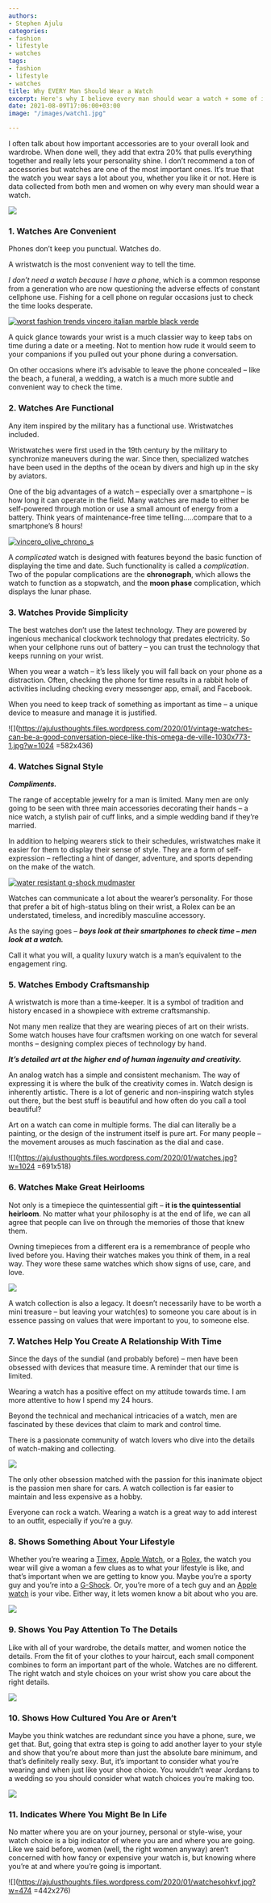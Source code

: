 ```yaml
---
authors:
- Stephen Ajulu
categories:
- fashion
- lifestyle
- watches
tags:
- fashion
- lifestyle
- watches
title: Why EVERY Man Should Wear a Watch
excerpt: Here's why I believe every man should wear a watch + some of it's benefits
date: 2021-08-09T17:06:00+03:00
image: "/images/watch1.jpg"

---
```

I often talk about how important accessories are to your overall look and wardrobe. When done well, they add that extra 20% that pulls everything together and really lets your personality shine. I don’t recommend a ton of accessories but watches are one of the most important ones. It’s true that the watch you wear says a lot about you, whether you like it or not. Here is data collected from both men and women on why every man should wear a watch.

![](https://ajulusthoughts.files.wordpress.com/2020/01/oniakna.jpg?w=1024)

### 1. Watches Are Convenient

Phones don’t keep you punctual. Watches do.

A wristwatch is the most convenient way to tell the time.

_I don’t need a watch because I have a phone_, which is a common response from a generation who are now questioning the adverse effects of constant cellphone use. Fishing for a cell phone on regular occasions just to check the time looks desperate.

[![worst fashion trends vincero italian marble black verde](https://www.realmenrealstyle.com/wp-content/uploads/2019/01/worst-fashion-trends-vincero-italian-marble-black-verde.jpg)](https://vincerowatches.com/products/marble-black-verde)

A quick glance towards your wrist is a much classier way to keep tabs on time during a date or a meeting. Not to mention how rude it would seem to your companions if you pulled out your phone during a conversation.

On other occasions where it’s advisable to leave the phone concealed – like the beach, a funeral, a wedding, a watch is a much more subtle and convenient way to check the time.

### 2. Watches Are Functional

Any item inspired by the military has a functional use. Wristwatches included.

Wristwatches were first used in the 19th century by the military to synchronize maneuvers during the war. Since then, specialized watches have been used in the depths of the ocean by divers and high up in the sky by aviators.

One of the big advantages of a watch – especially over a smartphone – is how long it can operate in the field. Many watches are made to either be self-powered through motion or use a small amount of energy from a battery. Think years of maintenance-free time telling…..compare that to a smartphone’s 8 hours!

[![vincero_olive_chrono_s](https://www.realmenrealstyle.com/wp-content/uploads/2018/10/vincero_olive_chrono_s.jpg)](https://vincerowatches.com/)

A _complicated_ watch is designed with features beyond the basic function of displaying the time and date. Such functionality is called a _complication_. Two of the popular complications are the **chronograph**, which allows the watch to function as a stopwatch, and the **moon phase** complication, which displays the lunar phase.

### 3. Watches Provide Simplicity

The best watches don’t use the latest technology. They are powered by ingenious mechanical clockwork technology that predates electricity. So when your cellphone runs out of battery – you can trust the technology that keeps running on your wrist.

When you wear a watch – it’s less likely you will fall back on your phone as a distraction. Often, checking the phone for time results in a rabbit hole of activities including checking every messenger app, email, and Facebook.

When you need to keep track of something as important as time – a unique device to measure and manage it is justified.

![](https://ajulusthoughts.files.wordpress.com/2020/01/vintage-watches-can-be-a-good-conversation-piece-like-this-omega-de-ville-1030x773-1.jpg?w=1024 =582x436)

### 4. Watches Signal Style

**_Compliments._**

The range of acceptable jewelry for a man is limited. Many men are only going to be seen with three main accessories decorating their hands – a nice watch, a stylish pair of cuff links, and a simple wedding band if they’re married.

In addition to helping wearers stick to their schedules, wristwatches make it easier for them to display their sense of style. They are a form of self-expression – reflecting a hint of danger, adventure, and sports depending on the make of the watch.

[![water resistant g-shock mudmaster](https://www.realmenrealstyle.com/wp-content/uploads/water-resistant-g-shock-mudmaster.jpg)](https://www.gshock.com/collections/master-of-g/mudmaster-GG1000)

Watches can communicate a lot about the wearer’s personality. For those that prefer a bit of high-status bling on their wrist, a Rolex can be an understated, timeless, and incredibly masculine accessory.

As the saying goes – **_boys look at their smartphones to check time – men look at a watch._**

Call it what you will, a quality luxury watch is a man’s equivalent to the engagement ring.

### 5. Watches Embody Craftsmanship

A wristwatch is more than a time-keeper. It is a symbol of tradition and history encased in a showpiece with extreme craftsmanship.

Not many men realize that they are wearing pieces of art on their wrists. Some watch houses have four craftsmen working on one watch for several months – designing complex pieces of technology by hand.

**_It’s detailed art at the higher end of human ingenuity and creativity._**

An analog watch has a simple and consistent mechanism. The way of expressing it is where the bulk of the creativity comes in. Watch design is inherently artistic. There is a lot of generic and non-inspiring watch styles out there, but the best stuff is beautiful and how often do you call a tool beautiful?

Art on a watch can come in multiple forms. The dial can literally be a painting, or the design of the instrument itself is pure art. For many people – the movement arouses as much fascination as the dial and case.

![](https://ajulusthoughts.files.wordpress.com/2020/01/watches.jpg?w=1024 =691x518)

### 6. Watches Make Great Heirlooms

Not only is a timepiece the quintessential gift – **it is the quintessential heirloom**. No matter what your philosophy is at the end of life, we can all agree that people can live on through the memories of those that knew them.

Owning timepieces from a different era is a remembrance of people who lived before you. Having their watches makes you think of them, in a real way. They wore these same watches which show signs of use, care, and love.

![](https://ajulusthoughts.files.wordpress.com/2020/01/watchsvcev.jpg?w=1024)

A watch collection is also a legacy. It doesn’t necessarily have to be worth a mini treasure – but leaving your watch(es) to someone you care about is in essence passing on values that were important to you, to someone else.

### 7. Watches Help You Create A Relationship With Time

Since the days of the sundial (and probably before) – men have been obsessed with devices that measure time. A reminder that our time is limited.

Wearing a watch has a positive effect on my attitude towards time. I am more attentive to how I spend my 24 hours.

Beyond the technical and mechanical intricacies of a watch, men are fascinated by these devices that claim to mark and control time.

There is a passionate community of watch lovers who dive into the details of watch-making and collecting.

![](https://ajulusthoughts.files.wordpress.com/2020/01/kjgj.jpg?w=1024)

The only other obsession matched with the passion for this inanimate object is the passion men share for cars. A watch collection is far easier to maintain and less expensive as a hobby.

Everyone can rock a watch. Wearing a watch is a great way to add interest to an outfit, especially if you’re a guy.

### 8. Shows Something About Your Lifestyle

Whether you’re wearing a [Timex](https://www.timex.com/), [Apple Watch](https://ashleyweston.com/mens-essentials-accessories/are-smartwatches-fashionable/), or a [Rolex](https://www.bobswatches.com/?gclid=EAIaIQobChMI55nAwOqU5QIVl9hkCh0VlQoUEAAYASAAEgI0y_D_BwE), the watch you wear will give a woman a few clues as to what your lifestyle is like, and that’s important when we are getting to know you. Maybe you’re a sporty guy and you’re into a [G-Shock](https://www.gshock.com/). Or, you’re more of a tech guy and an [Apple watch](https://www.apple.com/watch/) is your vibe. Either way, it lets women know a bit about who you are.

![](https://ashleyweston.com/wp-content/uploads/2017/02/NATO-Strap-Watches-Ashley-Weston.jpg)

### 9. Shows You Pay Attention To The Details

Like with all of your wardrobe, the details matter, and women notice the details. From the fit of your clothes to your haircut, each small component combines to form an important part of the whole. Watches are no different. The right watch and style choices on your wrist show you care about the right details.

![](https://ashleyweston.com/wp-content/uploads/2019/10/watch-1.jpg)

### 10. Shows How Cultured You Are or Aren’t

Maybe you think watches are redundant since you have a phone, sure, we get that. But, going that extra step is going to add another layer to your style and show that you’re about more than just the absolute bare minimum, and that’s definitely really sexy. But, it’s important to consider what you’re wearing and when just like your shoe choice. You wouldn’t wear Jordans to a wedding so you should consider what watch choices you’re making too.

![](https://ashleyweston.com/wp-content/uploads/2019/10/watch-2.jpg)

### 11. Indicates Where You Might Be In Life

No matter where you are on your journey, personal or style-wise, your watch choice is a big indicator of where you are and where you are going. Like we said before, women (well, the right women anyway) aren’t concerned with how fancy or expensive your watch is, but knowing where you’re at and where you’re going is important.

![](https://ajulusthoughts.files.wordpress.com/2020/01/watchesohkvf.jpg?w=474 =442x276)

